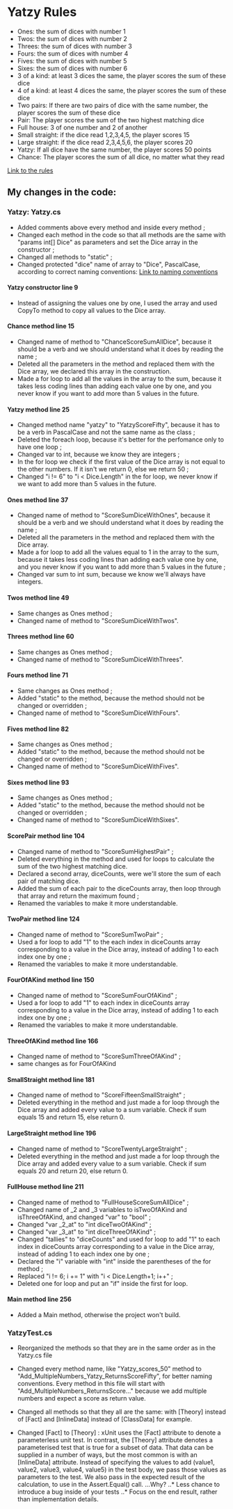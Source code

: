 # Yatzy Rules

- Ones: the sum of dices with number 1
- Twos: the sum of dices with number 2
- Threes: the sum of dices with number 3
- Fours: the sum of dices with number 4
- Fives: the sum of dices with number 5
- Sixes: the sum of dices with number 6
- 3 of a kind: at least 3 dices the same, the player scores the sum of these dice
- 4 of a kind: at least 4 dices the same, the player scores the sum of these dice
- Two pairs: If there are two pairs of dice with the same number, the player scores the sum of these dice
- Pair: The player scores the sum of the two highest matching dice
- Full house: 3 of one number and 2 of another
- Small straight: if the dice read 1,2,3,4,5, the player scores 15 
- Large straight: if the dice read 2,3,4,5,6, the player scores 20
- Yatzy: If all dice have the same number, the player scores 50 points
- Chance: The player scores the sum of all dice, no matter what they read

[Link to the rules](https://sammancoaching.org/kata_descriptions/yatzy.html "Yatzy game at sammancoaching.org")


## My changes in the code:

### Yatzy: Yatzy.cs
- Added comments above every method and inside every method ;
- Changed each method in the code so that all methods are the same with "params int[] Dice" as parameters and set the Dice array in the constructor ;
- Changed all methods to "static" ;
- Changed protected "dice" name of array to "Dice", PascalCase, according to correct naming conventions:  [Link to naming conventions](https://www.c-sharpcorner.com/UploadFile/8a67c0/C-Sharp-coding-standards-and-naming-conventions/ "Naming Conventions on c-sharpcorner.com")

#### Yatzy constructor line 9
- Instead of assigning the values one by one, I used the array and used CopyTo method to copy all values to the Dice array.

#### Chance method line 15
- Changed name of method to "ChanceScoreSumAllDice", because it should be a verb and we should understand what it does by reading the name ;
- Deleted all the parameters in the method and replaced them with the Dice array, we declared this array in the construction.
- Made a for loop to add all the values in the array to the sum, because it takes less coding lines than adding each value one by one, and you never know if you want to add more than 5 values in the future.


#### Yatzy method line 25
- Changed method name "yatzy" to "YatzyScoreFifty", because it has to be a verb in PascalCase and not the same name as the class ;
- Deleted the foreach loop, because it's better for the perfomance only to have one loop ;
- Changed var to int, because we know they are integers ;
- In the for loop we check if the first value of the Dice array is not equal to the other numbers. If it isn't we return 0, else we return 50 ;
- Changed "i != 6" to "i < Dice.Length" in the for loop, we never know if we want to add more than 5 values in the future.

#### Ones method line 37
- Changed name of method to "ScoreSumDiceWithOnes", because it should be a verb and we should understand what it does by reading the name ;
- Deleted all the parameters in the method and replaced them with the Dice array.
- Made a for loop to add all the values equal to 1 in the array to the sum, because it takes less coding lines than adding each value one by one, and you never know if you want to add more than 5 values in the future ;
- Changed var sum to int sum, because we know we'll always have integers.

#### Twos method line 49
- Same changes as Ones method ;
- Changed name of method to "ScoreSumDiceWithTwos".

#### Threes method line 60
- Same changes as Ones method ;
- Changed name of method to "ScoreSumDiceWithThrees".

#### Fours method line 71
- Same changes as Ones method ;
- Added "static" to the method, because the method should not be changed or overridden ;
- Changed name of method to "ScoreSumDiceWithFours".

#### Fives method line 82
- Same changes as Ones method ;
- Added "static" to the method, because the method should not be changed or overridden ;
- Changed name of method to "ScoreSumDiceWithFives".

#### Sixes method line 93
- Same changes as Ones method ;
- Added "static" to the method, because the method should not be changed or overridden ;
- Changed name of method to "ScoreSumDiceWithSixes".

#### ScorePair method line 104
- Changed name of method to "ScoreSumHighestPair" ;
- Deleted everything in the method and used for loops to calculate the sum of the two highest matching dice.
- Declared a second array, diceCounts, were we'll store the sum of each pair of matching dice.
- Added the sum of each pair to the diceCounts array, then loop through that array and return the maximum found ;
- Renamed the variables to make it more understandable.

#### TwoPair method line 124
- Changed name of method to "ScoreSumTwoPair" ;
- Used a for loop to add "1" to the each index in diceCounts array corresponding to a value in the Dice array, instead of adding 1 to each index one by one ;
- Renamed the variables to make it more understandable.

#### FourOfAKind method line 150
- Changed name of method to "ScoreSumFourOfAKind" ;
- Used a for loop to add "1" to each index in diceCounts array corresponding to a value in the Dice array, instead of adding 1 to each index one by one ;
- Renamed the variables to make it more understandable.

#### ThreeOfAKind method line 166
- Changed name of method to "ScoreSumThreeOfAKind" ;
- same changes as for FourOfAKind

#### SmallStraight method line 181
- Changed name of method to "ScoreFifteenSmallStraight" ;
- Deleted everything in the method and just made a for loop through the Dice array and added every value to a sum variable. Check if sum equals 15 and return 15, else return 0.

#### LargeStraight method line 196
- Changed name of method to "ScoreTwentyLargeStraight" ;
- Deleted everything in the method and just made a for loop through the Dice array and added every value to a sum variable. Check if sum equals 20 and return 20, else return 0.

#### FullHouse method line 211
- Changed name of method to "FullHouseScoreSumAllDice" ;
- Changed name of _2 and _3 variables to isTwoOfAKind and isThreeOfAKind, and changed "var" to "bool" ;
- Changed "var _2_at" to "int diceTwoOfAKind" ;
- Changed "var _3_at" to "int diceThreeOfAKind" ;
- Changed "tallies" to "diceCounts" and used for loop to add "1" to each index in diceCounts array corresponding to a value in the Dice array, instead of adding 1 to each index one by one ;
- Declared the "i" variable with "int" inside the parentheses of the for method ;
- Replaced "i != 6; i += 1" with "i < Dice.Length+1; i++" ;
- Deleted one for loop and put an "if" inside the first for loop.

#### Main method line 256
- Added a Main method, otherwise the project won't build.


### YatzyTest.cs

- Reorganized the methods so that they are in the same order as in the Yatzy.cs file

- Changed every method name, like "Yatzy_scores_50" method to "Add_MultipleNumbers_Yatzy_ReturnsScoreFifty", for better naming conventions. Every method in this file will start with "Add_MultipleNumbers_ReturnsScore..." because we add multiple numbers and expect a score as return value.

- Changed all methods so that they all are the same: with [Theory] instead of [Fact] and [InlineData] instead of [ClassData] for example.
- Changed [Fact] to [Theory] : xUnit uses the [Fact] attribute to denote a parameterless unit test.
In contrast, the [Theory] attribute denotes a parameterised test that is true for a subset of data. That data can be supplied in a number of ways, but the most common is with an [InlineData] attribute.
Instead of specifying the values to add (value1, value2, value3, value4, value5) in the test body, we pass those values as parameters to the test. We also pass in the expected result of the calculation, to use in the Assert.Equal() call.
...Why? 
..* Less chance to introduce a bug inside of your tests
..* Focus on the end result, rather than implementation details.


